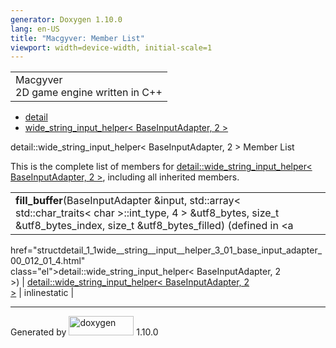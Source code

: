 ```yaml
---
generator: Doxygen 1.10.0
lang: en-US
title: "Macgyver: Member List"
viewport: width=device-width, initial-scale=1
---
```


<div id="top">

<div id="titlearea">

<table data-cellspacing="0" data-cellpadding="0">
<colgroup>
<col style="width: 100%" />
</colgroup>
<tbody>
<tr id="projectrow" class="odd">
<td id="projectalign"><div id="projectname">
Macgyver
</div>
<div id="projectbrief">
2D game engine written in C++
</div></td>
</tr>
</tbody>
</table>

</div>

<div id="main-nav">

</div>

<div id="nav-path" class="navpath">

- <a href="namespacedetail.html" class="el">detail</a>
- <a
  href="structdetail_1_1wide__string__input__helper_3_01_base_input_adapter_00_012_01_4.html"
  class="el">wide_string_input_helper&lt; BaseInputAdapter, 2 &gt;</a>

</div>

</div>

<div class="header">

<div class="headertitle">

<div class="title">

detail::wide_string_input_helper\< BaseInputAdapter, 2 \> Member List

</div>

</div>

</div>

<div class="contents">

This is the complete list of members for <a
href="structdetail_1_1wide__string__input__helper_3_01_base_input_adapter_00_012_01_4.html"
class="el">detail::wide_string_input_helper&lt; BaseInputAdapter, 2
&gt;</a>, including all inherited members.

|                                                                                                                                                                                   |                                                                                             |                                                                      |
|-----------------------------------------------------------------------------------------------------------------------------------------------------------------------------------|---------------------------------------------------------------------------------------------|----------------------------------------------------------------------|
| **fill_buffer**(BaseInputAdapter &input, std::array\< std::char_traits\< char \>::int_type, 4 \> &utf8_bytes, size_t &utf8_bytes_index, size_t &utf8_bytes_filled) (defined in <a 
 href="structdetail_1_1wide__string__input__helper_3_01_base_input_adapter_00_012_01_4.html"                                                                                        
 class="el">detail::wide_string_input_helper&lt; BaseInputAdapter, 2                                                                                                                
 &gt;</a>)                                                                                                                                                                          | <a                                                                                          
                                                                                                                                                                                     href="structdetail_1_1wide__string__input__helper_3_01_base_input_adapter_00_012_01_4.html"  
                                                                                                                                                                                     class="el">detail::wide_string_input_helper&lt; BaseInputAdapter, 2                          
                                                                                                                                                                                     &gt;</a>                                                                                     | <span class="mlabel">inline</span><span class="mlabel">static</span> |

</div>

------------------------------------------------------------------------

<span class="small">Generated
by [<img src="doxygen.svg" class="footer" width="104" height="31"
alt="doxygen" />](https://www.doxygen.org/index.html) 1.10.0</span>
